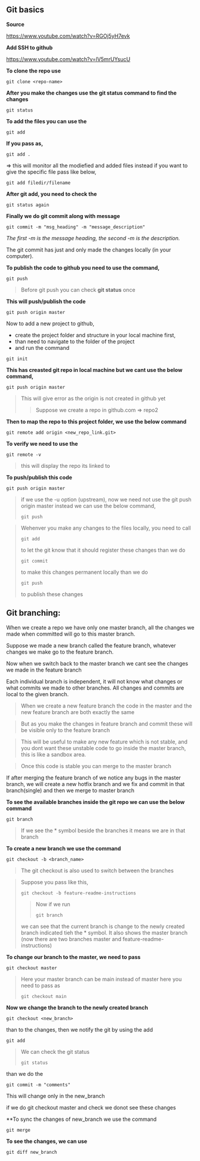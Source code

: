 ## Git basics
**Source**


<https://www.youtube.com/watch?v=RGOj5yH7evk>

**Add SSH to github**


https://www.youtube.com/watch?v=lV5mrUYsucU

**To clone the repo use**
```
git clone <repo-name>
```

**After you make the changes use the git status command to find the changes**
```
git status
```

**To add the files you can use the**
```
git add 
```

**If you pass as,**
```
git add .
```
 => this will monitor all the  modiefied and added files instead if you want to give the specific file pass like below,
```
git add filedir/filename
```

**After git add, you need to check the**
```
git status again
```

**Finally we do git commit along with message**
```
git commit -m "msg_heading" -m "message_description"
```

*The first -m is the message heading, the second -m is the description.*

The git commit has just and only made the changes locally (in your computer).

**To publish the code to github you need to use the command,**
```
git push
```

>Before git push you can check **git status** once

**This will push/publish the code**
```
git push origin master
```


Now to add a new project to github, 
- create the project folder and structure in your local machine first, 
- than need to navigate to the folder of the project 
- and run the command
```
git init
```


**This has creasted git repo in local machine but we cant use the below command,**
```
git push origin master
```

>This will give error as the origin is not created in github yet
>>Suppose we create a repo in github.com => repo2

**Then to map the repo to this project folder, we use the below command**
```
git remote add origin <new_repo_link.git>
```

**To verify we need to use the**
```
git remote -v
```

>this will display the repo its linked to

**To push/publish this code**
```
git push origin master
```

>if we use the -u option (upstream), now we need not use the git push origin master instead we can use the below command,
>```
>git push
>```


>Wehenver you make any changes to the files locally, you need to call
>```
>git add 
>```
>to let the git know that it should register these changes
>than we do 
>```
>git commit
>```
>to make this changes permanent locally
>than we do 
>```
>git push
>```
>to publish these changes


## Git branching:
When we create a repo we have only one master branch, all the changes we made when committed will go to this master branch.

Suppose we made a new branch called the feature branch, whatever changes we make go to the feature branch.

Now when we switch back to the master branch we cant see the changes we made in the feature branch

Each individual branch is independent, it will not know what changes or what commits we made to other branches. All changes and commits are local to the given branch.

>When we create a new feature branch the code in the master and the new feature branch are both exactly the same

>But as you make the changes in feature branch and commit these will be visible only to the feature branch

>This will be useful to make any new feature which is not stable, and you dont want these unstable code to go inside the master branch, this is like a sandbox area.

>Once this code is stable you can merge to the master branch

If after merging the feature branch of we notice any bugs in the master branch, we will create a new hotfix branch and we fix and commit in that branch(single) and then we merge to master branch

**To see the available branches inside the git repo we can use the below command**
```
git branch
```
>If we see the * symbol beside the branches it means we are in that branch

**To create a new branch we use the command**
```
git checkout -b <branch_name>
``` 

>The git checkout is also used to switch between the branches

>Suppose you pass like this,
>```
>git checkout -b feature-readme-instructions
>```
>>Now if we run
>>```
>>git branch
>>```
>we can see that the current branch is change to the newly created branch indicated tieh the * symbol. It also shows the master branch (now there are two branches master and feature-readme-instructions)

**To change our branch to the master, we need to pass**
```
git checkout master
```

>Here your master branch can be main instead of master here you need to pass as 
>```
>git checkout main
>```

**Now we change the branch to the newly created branch**
```
git checkout <new_branch>
```
than to the changes, then we notify the git by using the add
```
git add
```

>We can check the git status
>```
>git status
>```

than we do the
```
git commit -m "comments"
```

This will change only in the new_branch

if we do git checkout master and check we donot see these changes

**To sync the changes of new_branch we use the command
```
git merge
```

**To see the changes, we can use**
```
git diff new_branch
```





















